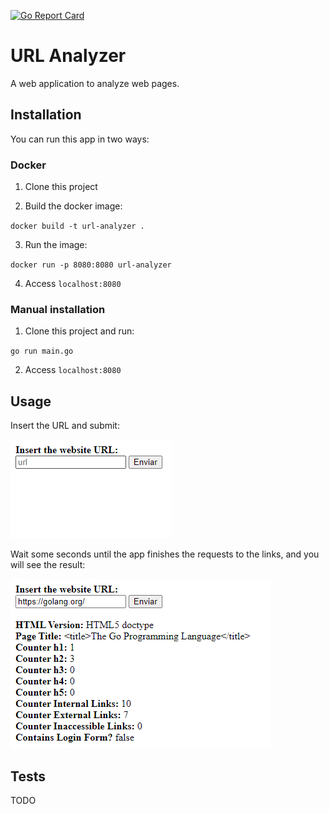[![Go Report Card](https://goreportcard.com/badge/github.com/KarineValenca/URL-analyzer)](https://goreportcard.com/report/github.com/KarineValenca/URL-analyzer)

# URL Analyzer
A web application to analyze web pages.

## Installation

You can run this app in two ways:

### Docker 
1. Clone this project

2. Build the docker image:

`docker build -t url-analyzer .`

3. Run the image:

`docker run -p 8080:8080 url-analyzer`

4. Access `localhost:8080`

### Manual installation
1. Clone this project and run:

`go run main.go`

2. Access `localhost:8080`

## Usage

Insert the URL and submit:

![Form](https://github.com/KarineValenca/URL-analyzer/blob/master/assets/image1.png
)

Wait some seconds until the app finishes the requests to the links, and you will see the result:

![Result](https://github.com/KarineValenca/URL-analyzer/blob/master/assets/image2.png)

## Tests
TODO